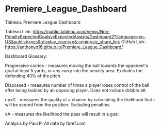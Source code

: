 # Premiere_League_Dashboard
Tableau: Premiere League Dashboard

Tableau Link: https://public.tableau.com/views/Non-PenaltyExpectedGoalsvsExpectedAssists/Dashboard2?:language=en-US&publish=yes&:display_count=n&:origin=viz_share_link
GitHub Link: https://anthonyp16.github.io/Premiere_League_Dashboard/

Dashboard Glossary:

  Progressive carries - measures moving the ball towards the opponent's goal at least 5 yards, or any carry into the penalty area. Excludes the defending 40% of the pitch.

  Dispossed - measures number of times a player loses control of the ball after being tackled by an opposing player. Does not include dribble att.

  npxG - measures the quality of a chance by calculating the likelihood that it will be scored from the position. Excluding penalties.

  xA - measures the likelihood the pass will result in a goal.

Analysis by Paul P.
All data by fbref.com
